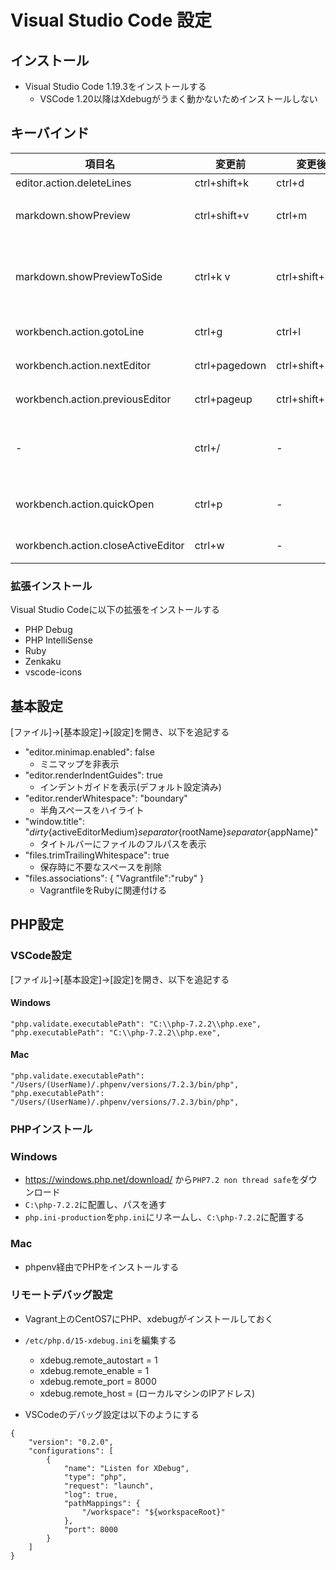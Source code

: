 # Visual Studio Code 設定

## インストール
* Visual Studio Code 1.19.3をインストールする
    * VSCode 1.20以降はXdebugがうまく動かないためインストールしない

## キーバインド
| 項目名                             | 変更前        | 変更後           | 内容                                 |
|------------------------------------|---------------|------------------|--------------------------------------|
| editor.action.deleteLines          | ctrl+shift+k  | ctrl+d           | 行を削除                             |
| markdown.showPreview               | ctrl+shift+v  | ctrl+m           | Markdownプレビュー                   |
| markdown.showPreviewToSide         | ctrl+k v      | ctrl+shift+m     | Markdownプレビュー(サイドウィンドウ) |
| workbench.action.gotoLine          | ctrl+g        | ctrl+l           | 指定行へジャンプ                     |
| workbench.action.nextEditor        | ctrl+pagedown | ctrl+shift+right | 次のタブへ                           |
| workbench.action.previousEditor    | ctrl+pageup   | ctrl+shift+left  | 前のタブへ                           |
| -                                  | ctrl+/        | -                | コメントアウト/コメントアウト解除    |
| workbench.action.quickOpen         | ctrl+p        | -                | ファイルクイックオープン             |
| workbench.action.closeActiveEditor | ctrl+w        | -                | ファイルクローズ                     |

### 拡張インストール
Visual Studio Codeに以下の拡張をインストールする

* PHP Debug
* PHP IntelliSense
* Ruby
* Zenkaku
* vscode-icons

## 基本設定
[ファイル]→[基本設定]→[設定]を開き、以下を追記する

* "editor.minimap.enabled": false
    * ミニマップを非表示
* "editor.renderIndentGuides": true
    * インデントガイドを表示(デフォルト設定済み)
* "editor.renderWhitespace": "boundary"
    * 半角スペースをハイライト
* "window.title": "${dirty}${activeEditorMedium}${separator}${rootName}${separator}${appName}"
    * タイトルバーにファイルのフルパスを表示
* "files.trimTrailingWhitespace": true
    * 保存時に不要なスペースを削除
* "files.associations": { "Vagrantfile":"ruby" }
    * VagrantfileをRubyに関連付ける

## PHP設定

### VSCode設定
[ファイル]→[基本設定]→[設定]を開き、以下を追記する

#### Windows
```
"php.validate.executablePath": "C:\\php-7.2.2\\php.exe",
"php.executablePath": "C:\\php-7.2.2\\php.exe",
```

#### Mac
```
"php.validate.executablePath": "/Users/(UserName)/.phpenv/versions/7.2.3/bin/php",
"php.executablePath": "/Users/(UserName)/.phpenv/versions/7.2.3/bin/php",
```

### PHPインストール

### Windows
* https://windows.php.net/download/ から`PHP7.2 non thread safe`をダウンロード
* `C:\php-7.2.2`に配置し、パスを通す
* `php.ini-production`を`php.ini`にリネームし、`C:\php-7.2.2`に配置する

### Mac
* phpenv経由でPHPをインストールする

### リモートデバッグ設定
* Vagrant上のCentOS7にPHP、xdebugがインストールしておく
* `/etc/php.d/15-xdebug.ini`を編集する
    * xdebug.remote_autostart = 1
    * xdebug.remote_enable = 1
    * xdebug.remote_port = 8000
    * xdebug.remote_host = (ローカルマシンのIPアドレス)

* VSCodeのデバッグ設定は以下のようにする

```
{
    "version": "0.2.0",
    "configurations": [
        {
            "name": "Listen for XDebug",
            "type": "php",
            "request": "launch",
            "log": true,
            "pathMappings": {
                "/workspace": "${workspaceRoot}"
            },
            "port": 8000
        }
    ]
}
```